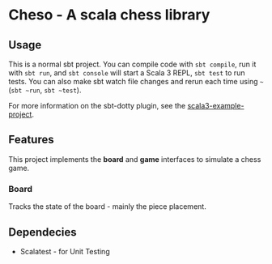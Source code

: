 # Cheso - A scala chess library

## Usage

This is a normal sbt project. You can compile code with `sbt compile`, run it with `sbt run`, and `sbt console` will start a Scala 3 REPL, `sbt test` to run tests. You can also make sbt watch file changes and rerun each time using `~` (`sbt ~run`, `sbt ~test`).

For more information on the sbt-dotty plugin, see the
[scala3-example-project](https://github.com/scala/scala3-example-project/blob/main/README.md).

## Features

This project implements the **board** and **game** interfaces to simulate a chess game.

### Board

Tracks the state of the board - mainly the piece placement.

## Dependecies

- Scalatest - for Unit Testing
